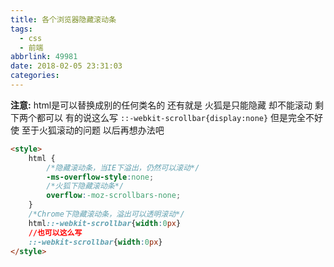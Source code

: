 ```yaml
---
title: 各个浏览器隐藏滚动条
tags:
  - css
  - 前端
abbrlink: 49981
date: 2018-02-05 23:31:03
categories:
---
```


**注意:**
html是可以替换成别的任何类名的
还有就是 火狐是只能隐藏 却不能滚动  剩下两个都可以
有的说这么写 `::-webkit-scrollbar{display:none}` 但是完全不好使 
至于火狐滚动的问题 以后再想办法吧

```html
<style>
    html {
        /*隐藏滚动条，当IE下溢出，仍然可以滚动*/
        -ms-overflow-style:none;
        /*火狐下隐藏滚动条*/
        overflow:-moz-scrollbars-none;
    }
    /*Chrome下隐藏滚动条，溢出可以透明滚动*/
    html::-webkit-scrollbar{width:0px}
    //也可以这么写
    ::-webkit-scrollbar{width:0px}
</style>
```
